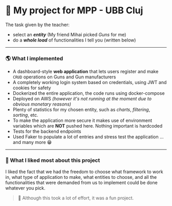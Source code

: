 # 🚀 My project for MPP - UBB Cluj

The task given by the teacher:
- select an ***entity*** (My friend Mihai picked *Guns* for me)
- do a ***whole load*** of functionalities I tell you (written below)

---

### 🌎 What I implemented

- A dashboard-style **web application** that lets users register and make `CRUD` operations on Guns and Gun manufacturers 
- A completely working login system based on credentials, using JWT and cookies for safety
- Dockerized the entire application, the code runs using docker-compose
- Deployed on AWS *(however it's not running at the moment due to obvious monetary reasons)*
- Plenty of statistics for my chosen entity, such as *charts*, *filtering*, *sorting*, etc.
- To make the application more secure it makes use of environment variables which are **NOT** pushed here. Nothing important is hardcoded
- Tests for the backend endpoints
- Used Faker to populate a lot of entries and stress test the application
... and many more 😁

---

### 🏁 What I liked most about this project

I liked the fact that we had the freedom to choose what framework to work in, what type of application to make, what entities to choose, and all the functionalities that were demanded from us to implement could be done whatever you pick.

> 🥳 Although this took a lot of effort, it was a fun project.
